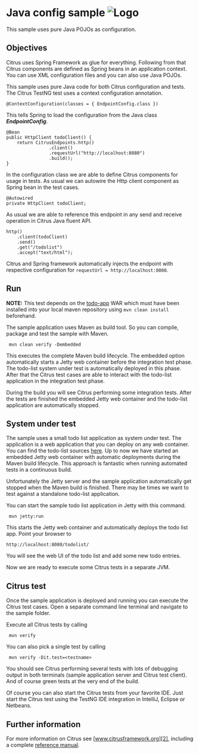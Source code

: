 Java config sample ![Logo][1]
==============

This sample uses pure Java POJOs as configuration.

Objectives
---------

Citrus uses Spring Framework as glue for everything. Following from that Citrus components are
defined as Spring beans in an application context. You can use XML
configuration files and you can also use Java POJOs.

This sample uses pure Java code for both Citrus configuration and tests. The
Citrus TestNG test uses a context configuration annotation.

    @ContextConfiguration(classes = { EndpointConfig.class })
    
This tells Spring to load the configuration from the Java class ***EndpointConfig***.
    
    @Bean
    public HttpClient todoClient() {
        return CitrusEndpoints.http()
                    .client()
                    .requestUrl("http://localhost:8080")
                    .build();
    }
    
In the configuration class we are able to define Citrus components for usage in tests. As usual
we can autowire the Http client component as Spring bean in the test cases.
    
    @Autowired
    private HttpClient todoClient;
    
As usual we are able to reference this endpoint in any send and receive operation in Citrus Java fluent API.

    http()
        .client(todoClient)
        .send()
        .get("/todolist")
        .accept("text/html");
        
Citrus and Spring framework automatically injects the endpoint with respective configuration for `requestUrl = http://localhost:8080`.    
     
Run
---------

**NOTE:** This test depends on the [todo-app](../todo-app/) WAR which must have been installed into your local maven repository using `mvn clean install` beforehand.

The sample application uses Maven as build tool. So you can compile, package and test the
sample with Maven.
 
     mvn clean verify -Dembedded
    
This executes the complete Maven build lifecycle. The embedded option automatically starts a Jetty web
container before the integration test phase. The todo-list system under test is automatically deployed in this phase.
After that the Citrus test cases are able to interact with the todo-list application in the integration test phase.

During the build you will see Citrus performing some integration tests.
After the tests are finished the embedded Jetty web container and the todo-list application are automatically stopped.

System under test
---------

The sample uses a small todo list application as system under test. The application is a web application
that you can deploy on any web container. You can find the todo-list sources [here](../todo-app). Up to now we have started an 
embedded Jetty web container with automatic deployments during the Maven build lifecycle. This approach is fantastic 
when running automated tests in a continuous build.
  
Unfortunately the Jetty server and the sample application automatically get stopped when the Maven build is finished. 
There may be times we want to test against a standalone todo-list application.  

You can start the sample todo list application in Jetty with this command.

     mvn jetty:run

This starts the Jetty web container and automatically deploys the todo list app. Point your browser to
 
    http://localhost:8080/todolist/

You will see the web UI of the todo list and add some new todo entries.

Now we are ready to execute some Citrus tests in a separate JVM.

Citrus test
---------

Once the sample application is deployed and running you can execute the Citrus test cases.
Open a separate command line terminal and navigate to the sample folder.

Execute all Citrus tests by calling

     mvn verify

You can also pick a single test by calling

     mvn verify -Dit.test=<testname>

You should see Citrus performing several tests with lots of debugging output in both terminals (sample application server
and Citrus test client). And of course green tests at the very end of the build.

Of course you can also start the Citrus tests from your favorite IDE.
Just start the Citrus test using the TestNG IDE integration in IntelliJ, Eclipse or Netbeans.

Further information
---------

For more information on Citrus see [www.citrusframework.org][2], including
a complete [reference manual][3].

 [1]: https://www.citrusframework.org/img/brand-logo.png "Citrus"
 [2]: https://www.citrusframework.org
 [3]: https://www.citrusframework.org/reference/html/
 [4]: https://www.citrusframework.org/reference/html#validation-xhtml
